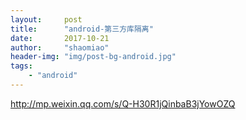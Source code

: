 ```yaml
---
layout:     post
title:      "android-第三方库隔离"
date:       2017-10-21
author:     "shaomiao"
header-img: "img/post-bg-android.jpg"
tags:
    - "android"
---
```

http://mp.weixin.qq.com/s/Q-H30R1jQinbaB3jYowOZQ
